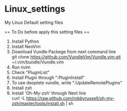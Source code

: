 # Linux_settings
My Linux Default setting files

== To Do before apply this setting files ==

1. Install Python
2. Install NeoVim
3. Download Vundle Packege from next command line<br>
    git clone https://github.com/VundleVim/Vundle.vim.git ~/.vim/bundle/Vundle.vim
4. Run nvim
5. Check "PluginList"
6. Install Plugin through ":PluginInstall"
7. To use deoplete vundle, write ":UpdateRemotePlugins"
8. Install zsh
9. Install 'Oh-My-zsh' through Next line<br>
    curl -L https://raw.github.com/robbyrussell/oh-my-zsh/master/tools/install.sh | sh
